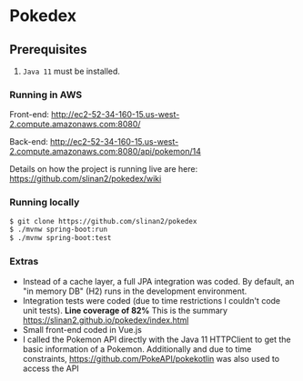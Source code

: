 # Pokedex
## Prerequisites

1. `Java 11` must be installed.

### Running in AWS
Front-end: http://ec2-52-34-160-15.us-west-2.compute.amazonaws.com:8080/ 

Back-end: http://ec2-52-34-160-15.us-west-2.compute.amazonaws.com:8080/api/pokemon/14

Details on how the project is running live are here: https://github.com/slinan2/pokedex/wiki

### Running locally
```sh
$ git clone https://github.com/slinan2/pokedex
$ ./mvnw spring-boot:run
$ ./mvnw spring-boot:test
```
### Extras
- Instead of a cache layer, a full JPA integration was coded. By default, an "in memory DB" (H2) runs in the development environment.
- Integration tests were coded (due to time restrictions I couldn't code unit tests). **Line coverage of 82%** This is the summary https://slinan2.github.io/pokedex/index.html
- Small front-end coded in Vue.js
- I called the Pokemon API directly with the Java 11 HTTPClient to get the basic information of a Pokemon. Additionally and due to time constraints, https://github.com/PokeAPI/pokekotlin was also used to access the API
